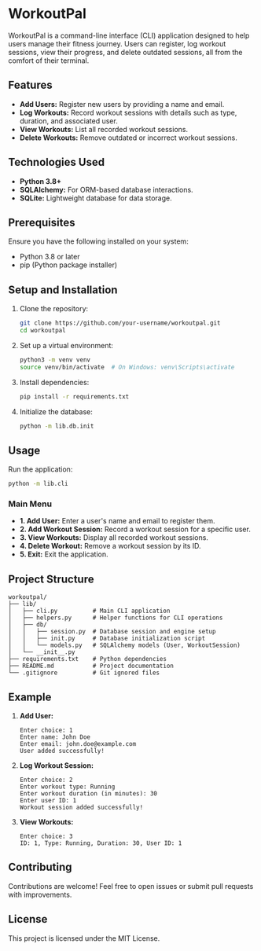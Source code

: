 # WorkoutPal

WorkoutPal is a command-line interface (CLI) application designed to help users manage their fitness journey. Users can register, log workout sessions, view their progress, and delete outdated sessions, all from the comfort of their terminal.

## Features

- **Add Users:** Register new users by providing a name and email.
- **Log Workouts:** Record workout sessions with details such as type, duration, and associated user.
- **View Workouts:** List all recorded workout sessions.
- **Delete Workouts:** Remove outdated or incorrect workout sessions.

## Technologies Used

- **Python 3.8+**
- **SQLAlchemy:** For ORM-based database interactions.
- **SQLite:** Lightweight database for data storage.

## Prerequisites

Ensure you have the following installed on your system:

- Python 3.8 or later
- pip (Python package installer)

## Setup and Installation

1. Clone the repository:

   ```bash
   git clone https://github.com/your-username/workoutpal.git
   cd workoutpal
   ```

2. Set up a virtual environment:

   ```bash
   python3 -m venv venv
   source venv/bin/activate  # On Windows: venv\Scripts\activate
   ```

3. Install dependencies:

   ```bash
   pip install -r requirements.txt
   ```

4. Initialize the database:

   ```bash
   python -m lib.db.init
   ```

## Usage

Run the application:

```bash
python -m lib.cli
```

### Main Menu

- **1. Add User:** Enter a user's name and email to register them.
- **2. Add Workout Session:** Record a workout session for a specific user.
- **3. View Workouts:** Display all recorded workout sessions.
- **4. Delete Workout:** Remove a workout session by its ID.
- **5. Exit:** Exit the application.

## Project Structure

```
workoutpal/
├── lib/
│   ├── cli.py          # Main CLI application
│   ├── helpers.py      # Helper functions for CLI operations
│   ├── db/
│   │   ├── session.py  # Database session and engine setup
│   │   ├── init.py     # Database initialization script
│   │   └── models.py   # SQLAlchemy models (User, WorkoutSession)
│   └── __init__.py
├── requirements.txt    # Python dependencies
├── README.md           # Project documentation
└── .gitignore          # Git ignored files
```

## Example

1. **Add User:**
   ```
   Enter choice: 1
   Enter name: John Doe
   Enter email: john.doe@example.com
   User added successfully!
   ```

2. **Log Workout Session:**
   ```
   Enter choice: 2
   Enter workout type: Running
   Enter workout duration (in minutes): 30
   Enter user ID: 1
   Workout session added successfully!
   ```

3. **View Workouts:**
   ```
   Enter choice: 3
   ID: 1, Type: Running, Duration: 30, User ID: 1
   ```

## Contributing

Contributions are welcome! Feel free to open issues or submit pull requests with improvements.

## License

This project is licensed under the MIT License.
